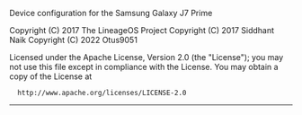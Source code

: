 Device configuration for the Samsung Galaxy J7 Prime

Copyright (C) 2017 The LineageOS Project
Copyright (C) 2017 Siddhant Naik
Copyright (C) 2022 Otus9051

 Licensed under the Apache License, Version 2.0 (the "License");
 you may not use this file except in compliance with the License.
 You may obtain a copy of the License at

      http://www.apache.org/licenses/LICENSE-2.0

------------------------------------------------------------------
